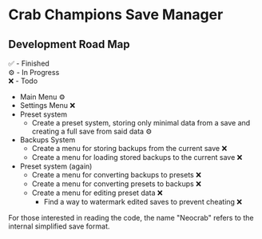 # Crab Champions Save Manager

## Development Road Map
✅ - Finished  
⚙️ - In Progress  
❌ - Todo

- Main Menu ⚙️
- Settings Menu ❌
- Preset system
  - Create a preset system, storing only minimal data from a save and creating a full save from said data ⚙️
- Backups System
  - Create a menu for storing backups from the current save ❌
  - Create a menu for loading stored backups to the current save ❌
- Preset system (again)
  - Create a menu for converting backups to presets ❌
  - Create a menu for converting presets to backups ❌
  - Create a menu for editing preset data ❌
    - Find a way to watermark edited saves to prevent cheating ❌

For those interested in reading the code, the name "Neocrab" refers to the internal simplified save format.
